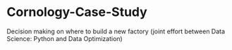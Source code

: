 # Cornology-Case-Study
Decision making on where to build a new factory (joint effort between Data Science: Python and Data Optimization)
